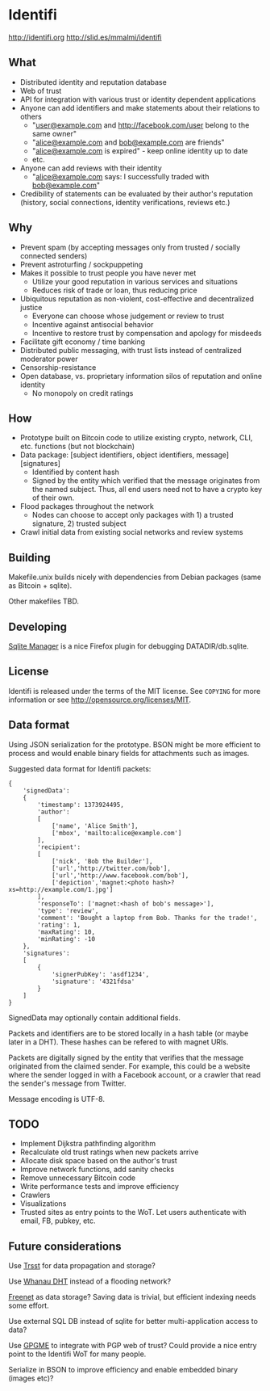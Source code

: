 Identifi
========

http://identifi.org
http://slid.es/mmalmi/identifi

What
----
- Distributed identity and reputation database
- Web of trust
- API for integration with various trust or identity dependent applications
- Anyone can add identifiers and make statements about their relations to others
  - "user@example.com and http://facebook.com/user belong to the same owner"
  - "alice@example.com and bob@example.com are friends"
  - "alice@example.com is expired" - keep online identity up to date
  - etc.
- Anyone can add reviews with their identity
  - "alice@example.com says: I successfully traded with bob@example.com"
- Credibility of statements can be evaluated by their author's reputation (history, social connections, identity verifications, reviews etc.)

Why
---
- Prevent spam (by accepting messages only from trusted / socially connected senders)
- Prevent astroturfing / sockpuppeting
- Makes it possible to trust people you have never met
  - Utilize your good reputation in various services and situations
  - Reduces risk of trade or loan, thus reducing price
- Ubiquitous reputation as non-violent, cost-effective and decentralized justice
  - Everyone can choose whose judgement or review to trust
  - Incentive against antisocial behavior
  - Incentive to restore trust by compensation and apology for misdeeds
- Facilitate gift economy / time banking
- Distributed public messaging, with trust lists instead of centralized moderator power
- Censorship-resistance
- Open database, vs. proprietary information silos of reputation and online identity
  - No monopoly on credit ratings

How
---
- Prototype built on Bitcoin code to utilize existing crypto, network, CLI, etc. functions (but not blockchain)
- Data package: [subject identifiers, object identifiers, message][signatures]
  - Identified by content hash
  - Signed by the entity which verified that the message originates from the named subject. Thus, all end users need not to have a crypto key of their own.
- Flood packages throughout the network
  - Nodes can choose to accept only packages with 1) a trusted signature, 2) trusted subject
- Crawl initial data from existing social networks and review systems

Building
--------

Makefile.unix builds nicely with dependencies from Debian packages (same as Bitcoin + sqlite).

Other makefiles TBD.

Developing
----------
[Sqlite Manager](https://addons.mozilla.org/en-US/firefox/addon/sqlite-manager/) is a nice Firefox plugin for debugging DATADIR/db.sqlite.

License
-------

Identifi is released under the terms of the MIT license. See `COPYING` for more information or see http://opensource.org/licenses/MIT.

Data format
-----------

Using JSON serialization for the prototype. BSON might be more efficient to process and would enable binary fields for attachments such as images.

Suggested data format for Identifi packets:

    {
    	'signedData':
    	{
	    	'timestamp': 1373924495,
		    'author':
		    [ 	
		    	['name', 'Alice Smith'],
		    	['mbox', 'mailto:alice@example.com']
		    ],
			'recipient':
			[
	    		['nick', 'Bob the Builder'],
	    		['url','http://twitter.com/bob'],
	    		['url','http://www.facebook.com/bob'],
	    		['depiction','magnet:<photo hash>?xs=http://example.com/1.jpg']
			],
			'responseTo': ['magnet:<hash of bob's message>'],
			'type': 'review',
			'comment': 'Bought a laptop from Bob. Thanks for the trade!',
			'rating': 1,
			'maxRating': 10,
			'minRating': -10
		},
		'signatures':
		[
			{
				'signerPubKey': 'asdf1234',
				'signature': '4321fdsa'
			}
		]
	}

SignedData may optionally contain additional fields.

Packets and identifiers are to be stored locally in a hash table (or maybe later in a DHT). These hashes can be refered to with magnet URIs.

Packets are digitally signed by the entity that verifies that the message originated from the claimed sender. For example, this could be a website where the sender logged in with a Facebook account, or a crawler that read the sender's message from Twitter.

Message encoding is UTF-8.

TODO
----

* Implement Dijkstra pathfinding algorithm
* Recalculate old trust ratings when new packets arrive
* Allocate disk space based on the author's trust
* Improve network functions, add sanity checks
* Remove unnecessary Bitcoin code
* Write performance tests and improve efficiency
* Crawlers
* Visualizations
* Trusted sites as entry points to the WoT. Let users authenticate with email, FB, pubkey, etc.

Future considerations
---------------------

Use [Trsst](http://www.trsst.com) for data propagation and storage?

Use [Whanau DHT](http://pdos.csail.mit.edu/papers/whanau-nsdi10-abstract.html) instead of a flooding network?

[Freenet](http://freenetproject.org) as data storage? Saving data is trivial, but efficient indexing needs some effort.

Use external SQL DB instead of sqlite for better multi-application access to data?

Use [GPGME](http://www.gnupg.org/related_software/gpgme) to integrate with PGP web of trust? Could provide a nice entry point to the Identifi WoT for many people.

Serialize in BSON to improve efficiency and enable embedded binary (images etc)?